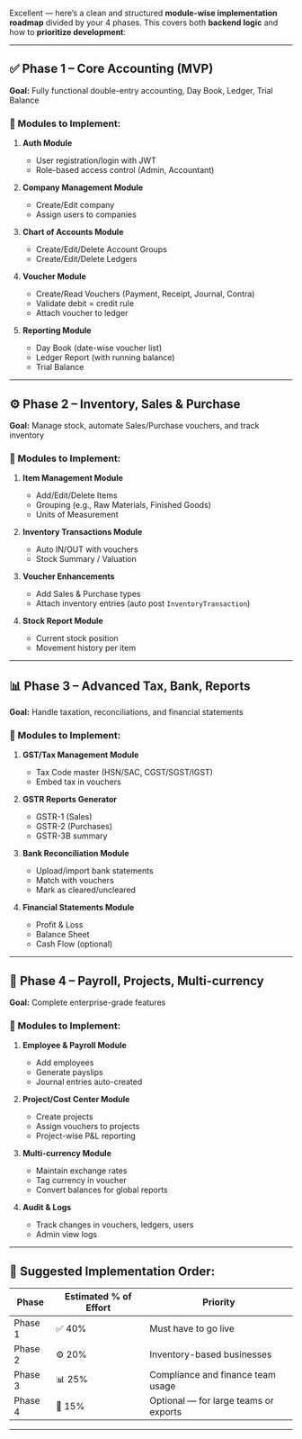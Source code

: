 Excellent — here’s a clean and structured **module-wise implementation roadmap** divided by your 4 phases. This covers both **backend logic** and how to **prioritize development**:

---

## ✅ **Phase 1 – Core Accounting (MVP)**

**Goal:** Fully functional double-entry accounting, Day Book, Ledger, Trial Balance

### 🔹 Modules to Implement:

1. **Auth Module**

   * User registration/login with JWT
   * Role-based access control (Admin, Accountant)

2. **Company Management Module**

   * Create/Edit company
   * Assign users to companies

3. **Chart of Accounts Module**

   * Create/Edit/Delete Account Groups
   * Create/Edit/Delete Ledgers

4. **Voucher Module**

   * Create/Read Vouchers (Payment, Receipt, Journal, Contra)
   * Validate debit = credit rule
   * Attach voucher to ledger

5. **Reporting Module**

   * Day Book (date-wise voucher list)
   * Ledger Report (with running balance)
   * Trial Balance

---

## ⚙️ **Phase 2 – Inventory, Sales & Purchase**

**Goal:** Manage stock, automate Sales/Purchase vouchers, and track inventory

### 🔹 Modules to Implement:

1. **Item Management Module**

   * Add/Edit/Delete Items
   * Grouping (e.g., Raw Materials, Finished Goods)
   * Units of Measurement

2. **Inventory Transactions Module**

   * Auto IN/OUT with vouchers
   * Stock Summary / Valuation

3. **Voucher Enhancements**

   * Add Sales & Purchase types
   * Attach inventory entries (auto post `InventoryTransaction`)

4. **Stock Report Module**

   * Current stock position
   * Movement history per item

---

## 📊 **Phase 3 – Advanced Tax, Bank, Reports**

**Goal:** Handle taxation, reconciliations, and financial statements

### 🔹 Modules to Implement:

1. **GST/Tax Management Module**

   * Tax Code master (HSN/SAC, CGST/SGST/IGST)
   * Embed tax in vouchers

2. **GSTR Reports Generator**

   * GSTR-1 (Sales)
   * GSTR-2 (Purchases)
   * GSTR-3B summary

3. **Bank Reconciliation Module**

   * Upload/import bank statements
   * Match with vouchers
   * Mark as cleared/uncleared

4. **Financial Statements Module**

   * Profit & Loss
   * Balance Sheet
   * Cash Flow (optional)

---

## 💼 **Phase 4 – Payroll, Projects, Multi-currency**

**Goal:** Complete enterprise-grade features

### 🔹 Modules to Implement:

1. **Employee & Payroll Module**

   * Add employees
   * Generate payslips
   * Journal entries auto-created

2. **Project/Cost Center Module**

   * Create projects
   * Assign vouchers to projects
   * Project-wise P\&L reporting

3. **Multi-currency Module**

   * Maintain exchange rates
   * Tag currency in voucher
   * Convert balances for global reports

4. **Audit & Logs**

   * Track changes in vouchers, ledgers, users
   * Admin view logs

---

## 🚦 Suggested Implementation Order:

| Phase   | Estimated % of Effort | Priority                              |
| ------- | --------------------- | ------------------------------------- |
| Phase 1 | ✅ 40%                 | Must have to go live                  |
| Phase 2 | ⚙️ 20%                | Inventory-based businesses            |
| Phase 3 | 📊 25%                | Compliance and finance team usage     |
| Phase 4 | 💼 15%                | Optional — for large teams or exports |

---
